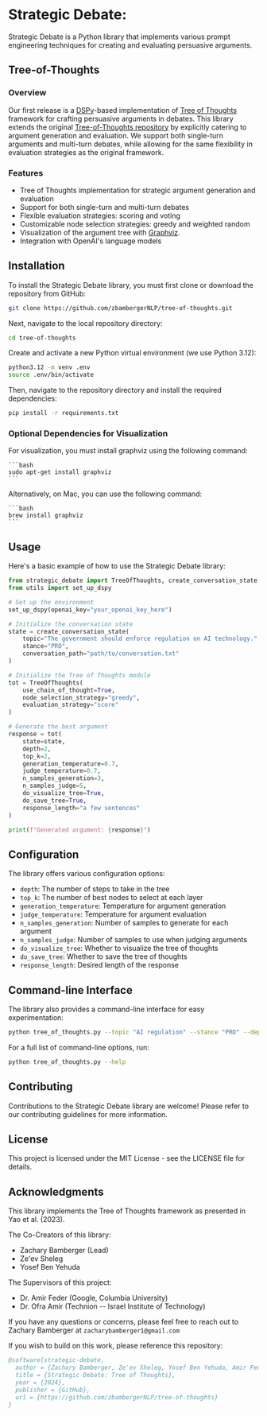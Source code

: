 # Strategic Debate:

Strategic Debate is a Python library that implements various prompt engineering techniques for creating and evaluating persuasive arguments.

## Tree-of-Thoughts

### Overview

Our first release is a [DSPy](https://dspy-docs.vercel.app/)-based implementation of [Tree of Thoughts](https://arxiv.org/abs/2305.10601) framework for crafting persuasive arguments in debates. This library extends the original [Tree-of-Thoughts repository](https://github.com/princeton-nlp/tree-of-thought-llm) by explicitly catering to argument generation and evaluation. We support both single-turn arguments and multi-turn debates, while allowing for the same flexibility in evaluation strategies as the original framework.

### Features

- Tree of Thoughts implementation for strategic argument generation and evaluation
- Support for both single-turn and multi-turn debates
- Flexible evaluation strategies: scoring and voting
- Customizable node selection strategies: greedy and weighted random
- Visualization of the argument tree with [Graphviz](https://graphviz.org/).
- Integration with OpenAI's language models

## Installation

To install the Strategic Debate library, you must first clone or download the repository from GitHub:

```bash
git clone https://github.com/zbambergerNLP/tree-of-thoughts.git
```

Next, navigate to the local repository directory:

```bash
cd tree-of-thoughts
```

Create and activate a new Python virtual environment (we use Python 3.12):

```bash
python3.12 -m venv .env
source .env/bin/activate
```

Then, navigate to the repository directory and install the required dependencies:

```bash
pip install -r requirements.txt
```

### Optional Dependencies for Visualization
For visualization, you must install graphviz using the following command:

    ```bash
    sudo apt-get install graphviz
    ```

Alternatively, on Mac, you can use the following command:

    ```bash
    brew install graphviz
    ```

## Usage

Here's a basic example of how to use the Strategic Debate library:

```python
from strategic_debate import TreeOfThoughts, create_conversation_state
from utils import set_up_dspy

# Set up the environment
set_up_dspy(openai_key="your_openai_key_here")

# Initialize the conversation state
state = create_conversation_state(
    topic="The government should enforce regulation on AI technology.",
    stance="PRO",
    conversation_path="path/to/conversation.txt"
)

# Initialize the Tree of Thoughts module
tot = TreeOfThoughts(
    use_chain_of_thought=True,
    node_selection_strategy="greedy",
    evaluation_strategy="score"
)

# Generate the best argument
response = tot(
    state=state,
    depth=2,
    top_k=2,
    generation_temperature=0.7,
    judge_temperature=0.7,
    n_samples_generation=3,
    n_samples_judge=5,
    do_visualize_tree=True,
    do_save_tree=True,
    response_length="a few sentences"
)

print(f"Generated argument: {response}")
```

## Configuration

The library offers various configuration options:

- `depth`: The number of steps to take in the tree
- `top_k`: The number of best nodes to select at each layer
- `generation_temperature`: Temperature for argument generation
- `judge_temperature`: Temperature for argument evaluation
- `n_samples_generation`: Number of samples to generate for each argument
- `n_samples_judge`: Number of samples to use when judging arguments
- `do_visualize_tree`: Whether to visualize the tree of thoughts
- `do_save_tree`: Whether to save the tree of thoughts
- `response_length`: Desired length of the response

## Command-line Interface

The library also provides a command-line interface for easy experimentation:

```bash
python tree_of_thoughts.py --topic "AI regulation" --stance "PRO" --depth 2 --top_k 2
```

For a full list of command-line options, run:

```bash
python tree_of_thoughts.py --help
```

## Contributing

Contributions to the Strategic Debate library are welcome! Please refer to our contributing guidelines for more information.

## License

This project is licensed under the MIT License - see the LICENSE file for details.

## Acknowledgments

This library implements the Tree of Thoughts framework as presented in Yao et al. (2023).

The Co-Creators of this library:

- Zachary Bamberger (Lead)
- Ze'ev Sheleg
- Yosef Ben Yehuda

The Supervisors of this project:
- Dr. Amir Feder (Google, Columbia University)
- Dr. Ofra Amir (Technion -- Israel Institute of Technology)

If you have any questions or concerns, please feel free to reach out to Zachary Bamberger at `zacharybamberger1@gmail.com`

If you wish to build on this work, please reference this repository:

```bibtex
@software{strategic-debate,
  author = {Zachary Bamberger, Ze'ev Sheleg, Yosef Ben Yehuda, Amir Feder, Ofra Amir},
  title = {Strategic Debate: Tree of Thoughts},
  year = {2024},
  publisher = {GitHub},
  url = {https://github.com/zbambergerNLP/tree-of-thoughts}
}